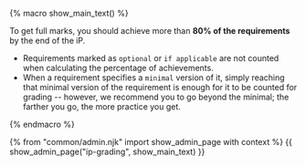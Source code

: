 {% macro show_main_text() %}
<div id="main">

<div id="title">

</div>
<div id="body">

To get full marks, you should achieve more than **80% of the requirements** by the end of the iP.
* Requirements marked as `optional` or `if applicable` are not counted when calculating the percentage of achievements.
* When a requirement specifies a `minimal` version of it, simply reaching that minimal version of the requirement is enough for it to be counted for grading -- however, we recommend you to go beyond the minimal; the farther you go, the more practice you get.

</div>
</div>
{% endmacro %}

{% from "common/admin.njk" import show_admin_page with context %}
{{ show_admin_page("ip-grading", show_main_text) }}